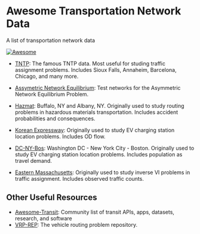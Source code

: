 # Awesome Transportation Network Data
A list of transportation network data

[![Awesome](https://cdn.rawgit.com/sindresorhus/awesome/d7305f38d29fed78fa85652e3a63e154dd8e8829/media/badge.svg)](https://github.com/sindresorhus/awesome)

* [TNTP](https://github.com/bstabler/TransportationNetworks): The famous TNTP data. Most useful for studing traffic assignment problems. Includes Sioux Falls, Annaheim, Barcelona, Chicago, and many more.

* [Assymetric Network Equilibrium](http://www.di.unipi.it/optimize/Data/ANE.html): Test networks for the Asymmetric Network Equilibrium Problem.
* [Hazmat](https://github.com/STOM-Group/Hazmat-Network-Data): Buffalo, NY and Albany, NY. Originally used to study routing problems in hazardous materials transportation. Includes accident probabilities and consequences.
* [Korean Expressway](https://github.com/STOM-Group/KoreanExpressway): Originally used to study EV charging station location problems. Includes OD flow.
* [DC-NY-Bos](https://github.com/STOM-Group/DC-NY-BOS-Network-Data): Washington DC - New York City - Boston. Originally used to study EV charging station location problems. Includes population as travel demand.
* [Eastern Massachusetts](https://github.com/jingzbu/InverseVIsTraffic): Originally used to study inverse VI problems in traffic assignment. Includes observed traffic counts.


## Other Useful Resources
* [Awesome-Transit](https://github.com/CUTR-at-USF/awesome-transit): Community list of transit APIs, apps, datasets, research, and software
* [VRP-REP](http://www.vrp-rep.org/datasets.html): The vehicle routing problem repository.
